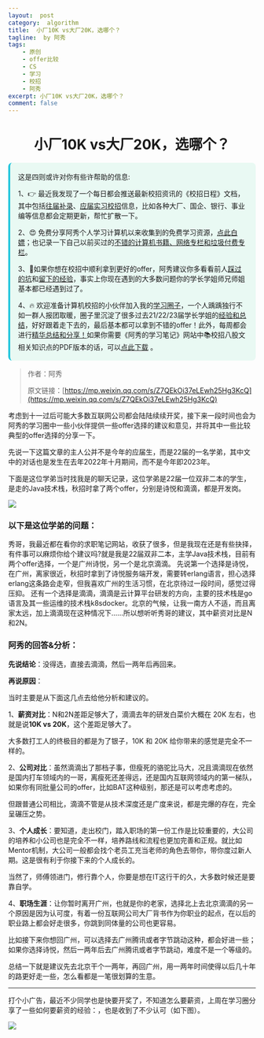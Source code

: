 ```yaml
---
layout:  post
category:  algorithm
title:  小厂10K vs大厂20K，选哪个？
tagline:  by 阿秀
tags:
    - 原创
    - offer比较
    - CS
    - 学习
    - 校招
    - 阿秀
excerpt: 小厂10K vs大厂20K，选哪个？
comment: false
---
```






<h1 align="center">小厂10K vs大厂20K，选哪个？</h1>

<div style="border-color: #24C6DC;
            background-color: #e9f9f3;         
            margin: 1rem 0;
        padding: .25rem 1rem;
        border-left-width: .3rem;
        border-left-style: solid;
        border-radius: .5rem;
        color: inherit;">
  <p>这是四则或许对你有些许帮助的信息:</p>
  <p>1、👉 最近我发现了一个每日都会推送最新校招资讯的《校招日程》文档，其中包括<a style="text-decoration: underline" href="https://flowus.cn/share/ee50d5eb-3cd5-4f74-880e-95b215dd4ff2" target="_blank">往届补录</a>、<a style="text-decoration: underline" href="https://flowus.cn/share/5f327c98-1e31-46c8-b86b-5ac6105e021f" target="_blank">应届实习校招</a>信息，比如各种大厂、国企、银行、事业编等信息都会定期更新，帮忙扩散一下。</p>  
  <p>2、😍
    免费分享阿秀个人学习计算机以来收集到的免费学习资源，<a style="text-decoration: underline" href="/notes/07-resources/01-free/01-introduce.html" target="_blank">点此白嫖</a>；也记录一下自己以前买过的<a style="text-decoration: underline" href="/notes/07-resources/02-precious.html" target="_blank">不错的计算机书籍、网络专栏和垃圾付费专栏</a>。
  </p>
  <p>3、🚀如果你想在校招中顺利拿到更好的offer，阿秀建议你多看看前人<a style="text-decoration: underline" href="https://www.yuque.com/tuobaaxiu/httmmc/npg1k81zeq4wfpyz" target="_blank">踩过的坑</a>和<a style="text-decoration: underline"  target="_blank" href="https://www.yuque.com/tuobaaxiu/httmmc/gge9ppd0mbu2d3dp">留下的经验</a>，事实上你现在遇到的大多数问题你的学长学姐师兄师姐基本都已经遇到过了。
  </p>
  <p>4、🔥 欢迎准备计算机校招的小伙伴加入我的<a  style="text-decoration: underline" href="https://www.yuque.com/tuobaaxiu/httmmc/xg0otqvc17wfx4u9" target="_blank">学习圈子</a>，一个人踽踽独行不如一群人报团取暖，圈子里沉淀了很多过去21/22/23届学长学姐的<a  style="text-decoration: underline" href="https://www.yuque.com/tuobaaxiu/httmmc/gge9ppd0mbu2d3dp" target="_blank">经验和总结</a>，好好跟着走下去的，最后基本都可以拿到不错的offer！此外，每周都会进行<a  style="text-decoration: underline" href="https://www.yuque.com/tuobaaxiu/httmmc/npg1k81zeq4wfpyz" target="_blank">精华总结和分享！</a>如果你需要《阿秀的学习笔记》网站中📚︎校招八股文相关知识点的PDF版本的话，可以<a style="text-decoration: underline" href="https://www.yuque.com/tuobaaxiu/httmmc/qs0yn66apvkzw0ps" target="_blank">点此下载</a> 。</p>   </div>


> 作者：阿秀
>
> 原文链接：[https://mp.weixin.qq.com/s/Z7QEkOi37eLEwh25Hg3KcQ](https://mp.weixin.qq.com/s/Z7QEkOi37eLEwh25Hg3KcQ)



考虑到十一过后可能大多数互联网公司都会陆陆续续开奖，接下来一段时间也会为阿秀的学习圈中一些小伙伴提供一些offer选择的建议和意见，并将其中一些比较典型的offer选择的分享一下。

先说一下这篇文章的主人公并不是今年的应届生，而是22届的一名学弟，其中文中的对话也是发生在去年2022年十月期间，而不是今年即2023年。

下面是这位学弟当时找我是的聊天记录，这位学弟是22届一位双非二本的学生，是走的Java技术栈，秋招时拿了两个offer，分别是诗悦和滴滴，都是开发岗。

![](https://oss.interviewguide.cn/img/202209252256162.png)

### **以下是这位学弟的问题**：

秀哥，我最近都在看你的求职笔记网站，收获了很多，但是我现在还是有些抉择，有件事可以麻烦你给个建议吗?就是我是22届双非二本，主学Java技术栈，目前有两个offer选择，一个是广州诗悦，另一个是北京滴滴。
先说第一个选择是诗悦，在广州，离家很近，秋招时拿到了诗悦服务端开发，需要转erlang语言，担心选择erlang这条路会走窄，但我喜欢广州的生活习惯，在北京待过一段时间，感觉过得压抑。
还有一个选择是滴滴，滴滴是云计算平台研发的方向，主要的技术栈是go语言及其一些运维的技术栈k8sdocker。北京的气候，让我一南方人不适，而且离家太远，加上滴滴现在这种情况下……所以想听听秀哥的建议，其中薪资对比是N和2N。

### **阿秀的回答&分析**：

**先说结论**：没得选，直接去滴滴，然后一两年后再回来。

**再说原因**：

当时主要是从下面这几点去给他分析和建议的。

1、**薪资对比**：N和2N差距足够大了，滴滴去年的研发白菜价大概在 20K 左右，也就是说**10K vs 20K**，这个差距足够大了。

大多数打工人的终极目的都是为了银子，10K 和 20K 给你带来的感觉是完全不一样的。

2、**公司对比**：虽然滴滴出了那档子事，但瘦死的骆驼比马大，况且滴滴现在依然是国内打车领域内的一哥，离瘦死还差得远，还是国内互联网领域内的第一梯队，如果你有同批量公司的offer，比如BAT这种级别，那还是可以考虑考虑的。

但跟普通公司相比，滴滴不管是从技术深度还是广度来说，都是完爆的存在，完全呈碾压之势。

3、**个人成长**：要知道，走出校门，踏入职场的第一份工作是比较重要的，大公司的培养和小公司也是完全不一样，培养路线和流程也更加完善和正规。就比如Mentor机制，大公司一般都会找个老员工充当老师的角色去带你，带你度过新人期。这是很有利于你接下来的个人成长的。

当然了，师傅领进门，修行靠个人，你要是想在IT这行干的久，大多数时候还是要靠自学。

4、**职场生涯**：让你暂时离开广州，也就是你的老家，选择北上去北京滴滴的另一个原因是因为认可度，有着一份互联网公司大厂背书作为你职业的起点，在以后的职业路上都会好走很多，你跳到同体量的公司也更容易。

比如接下来你想回广州，可以选择去广州腾讯或者字节跳动这种，都会好进一些；如果你选择诗悦，然后一两年后去广州腾讯或者字节跳动，难度不是一个等级的。

总结一下就是建议先去北京干个一两年，再回广州，用一两年时间使得以后几十年的路更好走一些，怎么看都是一笔很划算的生意。

---

打个小广告，最近不少同学也是快要开奖了，不知道怎么要薪资，上周在学习圈分享了一些如何要薪资的经验：，也是收到了不少认可（如下图）。

![](https://oss.interviewguide.cn/img/202209252327127.png)
